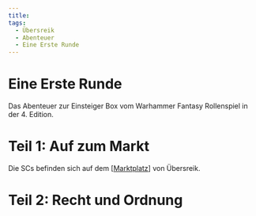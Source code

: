 ```yaml
---
title:
tags:
  - Übersreik
  - Abenteuer
  - Eine Erste Runde
---
```


# Eine Erste Runde
Das Abenteuer zur Einsteiger Box vom Warhammer Fantasy Rollenspiel in der 4. Edition.

# Teil 1: Auf zum Markt
Die SCs befinden sich auf dem [[Marktplatz]] von Übersreik.

# Teil 2: Recht und Ordnung




[//begin]: # "Autogenerated link references for markdown compatibility"
[Marktplatz]: ../Orte/Übersreik/Marktplatz.md "Übersreik Marktplatz"
[//end]: # "Autogenerated link references"